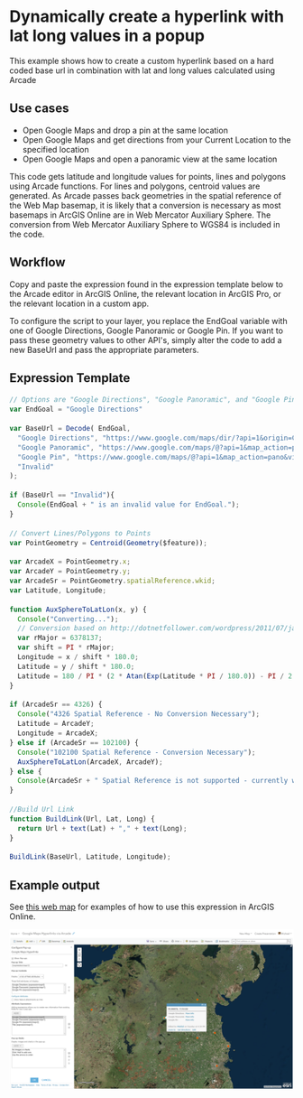 # Dynamically create a hyperlink with lat long values in a popup

This example shows how to create a custom hyperlink based on a hard coded base url in combination with lat and long values calculated using Arcade

## Use cases

* Open Google Maps and drop a pin at the same location
* Open Google Maps and get directions from your Current Location to the specified location
* Open Google Maps and open a panoramic view at the same location

This code gets latitude and longitude values for points, lines and polygons using Arcade functions. For lines and polygons, centroid values are generated. As Arcade passes back geometries in the spatial reference of the Web Map basemap, it is likely that a conversion is necessary as most basemaps in ArcGIS Online are in Web Mercator Auxiliary Sphere. The conversion from Web Mercator Auxiliary Sphere to WGS84  is included in the code.

## Workflow

Copy and paste the expression found in the expression template below to the Arcade editor in ArcGIS Online, the relevant location in ArcGIS Pro, or the relevant location in a custom app.

To configure the script to your layer, you replace the EndGoal variable with one of Google Directions, Google Panoramic or Google Pin. If you want to pass these geometry values to other API's, simply alter the code to add a new BaseUrl and pass the appropriate parameters.

## Expression Template

```js
// Options are "Google Directions", "Google Panoramic", and "Google Pin"
var EndGoal = "Google Directions"

var BaseUrl = Decode( EndGoal,
  "Google Directions", "https://www.google.com/maps/dir/?api=1&origin=Current+Location&destination=",
  "Google Panoramic", "https://www.google.com/maps/@?api=1&map_action=pano&viewpoint=",
  "Google Pin", "https://www.google.com/maps/@?api=1&map_action=pano&viewpoint=",
  "Invalid"
);

if (BaseUrl == "Invalid"){
  Console(EndGoal + " is an invalid value for EndGoal.");
}

// Convert Lines/Polygons to Points
var PointGeometry = Centroid(Geometry($feature));

var ArcadeX = PointGeometry.x;
var ArcadeY = PointGeometry.y;
var ArcadeSr = PointGeometry.spatialReference.wkid;
var Latitude, Longitude;

function AuxSphereToLatLon(x, y) {
  Console("Converting...");
  // Conversion based on http://dotnetfollower.com/wordpress/2011/07/javascript-how-to-convert-mercator-sphere-coordinates-to-latitude-and-longitude/
  var rMajor = 6378137;
  var shift = PI * rMajor;
  Longitude = x / shift * 180.0;
  Latitude = y / shift * 180.0;
  Latitude = 180 / PI * (2 * Atan(Exp(Latitude * PI / 180.0)) - PI / 2.0);
}

if (ArcadeSr == 4326) {
  Console("4326 Spatial Reference - No Conversion Necessary");
  Latitude = ArcadeY;
  Longitude = ArcadeX;
} else if (ArcadeSr == 102100) {
  Console("102100 Spatial Reference - Conversion Necessary");
  AuxSphereToLatLon(ArcadeX, ArcadeY);
} else {
  Console(ArcadeSr + " Spatial Reference is not supported - currently works with Web Maps where the basemap is in WGS84 (4326) or Web Mercator Auxiliary Sphere 102100");
}

//Build Url Link
function BuildLink(Url, Lat, Long) {
  return Url + text(Lat) + "," + text(Long);
}

BuildLink(BaseUrl, Latitude, Longitude);
```

## Example output

See [this web map](https://bit.ly/url-withlocation) for examples of how to use this expression in ArcGIS Online.  

[![url-basic](./images/url-withlocation.png)](https://bit.ly/url-withlocation)
